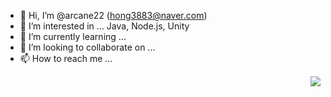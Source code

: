 - 👋 Hi, I’m @arcane22 (hong3883@naver.com)
- 👀 I’m interested in ... Java, Node.js, Unity
- 🌱 I’m currently learning ... 
- 💞️ I’m looking to collaborate on ...
- 📫 How to reach me ...

<img align='right' src="http://mazassumnida.wtf/api/v2/generate_badge?boj=arcane22">

<!---
arcane22/arcane22 is a ✨ special ✨ repository because its `README.md` (this file) appears on your GitHub profile.
You can click the Preview link to take a look at your changes.
--->
